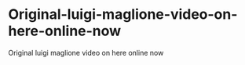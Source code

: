 # Original-luigi-maglione-video-on-here-online-now
Original luigi maglione video on here online now
